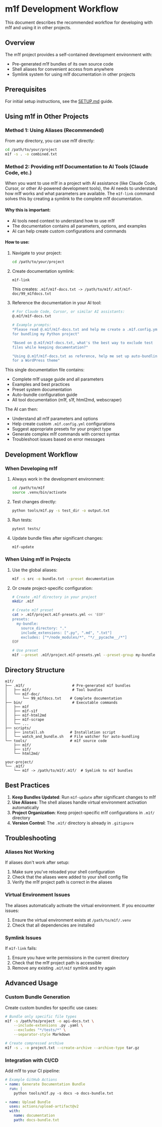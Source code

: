 # m1f Development Workflow

This document describes the recommended workflow for developing with m1f and
using it in other projects.

## Overview

The m1f project provides a self-contained development environment with:

- Pre-generated m1f bundles of its own source code
- Shell aliases for convenient access from anywhere
- Symlink system for using m1f documentation in other projects

## Prerequisites

For initial setup instructions, see the [SETUP.md](../../SETUP.md) guide.

## Using m1f in Other Projects

### Method 1: Using Aliases (Recommended)

From any directory, you can use m1f directly:

```bash
cd /path/to/your/project
m1f -s . -o combined.txt
```

### Method 2: Providing m1f Documentation to AI Tools (Claude Code, etc.)

When you want to use m1f in a project with AI assistance (like Claude Code, Cursor, or other AI-powered development tools), the AI needs to understand how m1f works and what parameters are available. The `m1f-link` command solves this by creating a symlink to the complete m1f documentation.

#### Why this is important:
- AI tools need context to understand how to use m1f
- The documentation contains all parameters, options, and examples
- AI can help create custom configurations and commands

#### How to use:

1. Navigate to your project:

   ```bash
   cd /path/to/your/project
   ```

2. Create documentation symlink:

   ```bash
   m1f-link
   ```

   This creates: `.m1f/m1f-docs.txt -> /path/to/m1f/.m1f/m1f-doc/99_m1fdocs.txt`

3. Reference the documentation in your AI tool:

   ```bash
   # For Claude Code, Cursor, or similar AI assistants:
   @.m1f/m1f-docs.txt
   
   # Example prompts:
   "Please read @.m1f/m1f-docs.txt and help me create a .m1f.config.yml 
   for bundling my Python project"
   
   "Based on @.m1f/m1f-docs.txt, what's the best way to exclude test 
   files while keeping documentation?"
   
   "Using @.m1f/m1f-docs.txt as reference, help me set up auto-bundling 
   for a WordPress theme"
   ```

This single documentation file contains:
- Complete m1f usage guide and all parameters
- Examples and best practices
- Preset system documentation
- Auto-bundle configuration guide
- All tool documentation (m1f, s1f, html2md, webscraper)

The AI can then:
- Understand all m1f parameters and options
- Help create custom `.m1f.config.yml` configurations
- Suggest appropriate presets for your project type
- Generate complex m1f commands with correct syntax
- Troubleshoot issues based on error messages

## Development Workflow

### When Developing m1f

1. Always work in the development environment:

   ```bash
   cd /path/to/m1f
   source .venv/bin/activate
   ```

2. Test changes directly:

   ```bash
   python tools/m1f.py -s test_dir -o output.txt
   ```

3. Run tests:

   ```bash
   pytest tests/
   ```

4. Update bundle files after significant changes:
   ```bash
   m1f-update
   ```

### When Using m1f in Projects

1. Use the global aliases:

   ```bash
   m1f -s src -o bundle.txt --preset documentation
   ```

2. Or create project-specific configuration:

   ```bash
   # Create .m1f directory in your project
   mkdir .m1f

   # Create m1f preset
   cat > .m1f/project.m1f-presets.yml << 'EOF'
   presets:
     my-bundle:
       source_directory: "."
       include_extensions: [".py", ".md", ".txt"]
       excludes: ["*/node_modules/*", "*/__pycache__/*"]
   EOF

   # Use preset
   m1f --preset .m1f/project.m1f-presets.yml --preset-group my-bundle -o bundle.txt
   ```

## Directory Structure

```
m1f/
├── .m1f/                      # Pre-generated m1f bundles
│   ├── m1f/                   # Tool bundles
│   └── m1f-doc/              
│       └── 99_m1fdocs.txt    # Complete documentation
├── bin/                       # Executable commands
│   ├── m1f
│   ├── m1f-s1f
│   ├── m1f-html2md
│   ├── m1f-scrape
│   └── ...
├── scripts/
│   ├── install.sh            # Installation script
│   └── watch_and_bundle.sh   # File watcher for auto-bundling
└── tools/                    # m1f source code
    ├── m1f/
    ├── s1f/
    └── html2md/

your-project/
└── .m1f/
    └── m1f -> /path/to/m1f/.m1f/  # Symlink to m1f bundles
```

## Best Practices

1. **Keep Bundles Updated**: Run `m1f-update` after significant changes to m1f
2. **Use Aliases**: The shell aliases handle virtual environment activation
   automatically
3. **Project Organization**: Keep project-specific m1f configurations in `.m1f/`
   directory
4. **Version Control**: The `.m1f/` directory is already in `.gitignore`

## Troubleshooting

### Aliases Not Working

If aliases don't work after setup:

1. Make sure you've reloaded your shell configuration
2. Check that the aliases were added to your shell config file
3. Verify the m1f project path is correct in the aliases

### Virtual Environment Issues

The aliases automatically activate the virtual environment. If you encounter
issues:

1. Ensure the virtual environment exists at `/path/to/m1f/.venv`
2. Check that all dependencies are installed

### Symlink Issues

If `m1f-link` fails:

1. Ensure you have write permissions in the current directory
2. Check that the m1f project path is accessible
3. Remove any existing `.m1f/m1f` symlink and try again

## Advanced Usage

### Custom Bundle Generation

Create custom bundles for specific use cases:

```bash
# Bundle only specific file types
m1f -s /path/to/project -o api-docs.txt \
    --include-extensions .py .yaml \
    --excludes "*/tests/*" \
    --separator-style Markdown

# Create compressed archive
m1f -s . -o project.txt --create-archive --archive-type tar.gz
```

### Integration with CI/CD

Add m1f to your CI pipeline:

```yaml
# Example GitHub Actions
- name: Generate Documentation Bundle
  run: |
    python tools/m1f.py -s docs -o docs-bundle.txt

- name: Upload Bundle
  uses: actions/upload-artifact@v2
  with:
    name: documentation
    path: docs-bundle.txt
```
